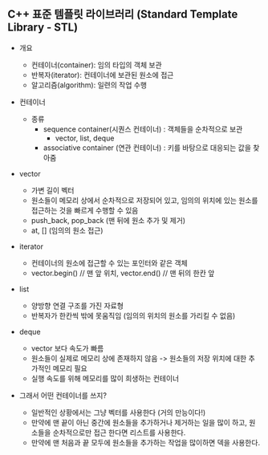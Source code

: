 ## C++ 표준 템플릿 라이브러리 (Standard Template Library - STL)
- 개요
    - 컨테이너(container): 임의 타입의 객체 보관
    - 반복자(iterator): 컨테이너에 보관된 원소에 접근
    - 알고리즘(algorithm): 일련의 작업 수행

- 컨테이너 
    - 종류
        - sequence container(시퀀스 컨테이너) : 객체들을 순차적으로 보관
            - vector, list, deque
        - associative container (연관 컨테이너) : 키를 바탕으로 대응되는 값을 찾아줌

- vector
    - 가변 길이 벡터
    - 원소들이 메모리 상에서 순차적으로 저장되어 있고, 임의의 위치에 있는 원소를 접근하는 것을 빠르게 수행할 수 있음
    - push_back, pop_back (맨 뒤에 원소 추가 및 제거)
    - at, [] (임의의 원소 접근)

- iterator
    - 컨테이너의 원소에 접근할 수 있는 포인터와 같은 객체
    - vector.begin() // 맨 앞 위치, 
      vector.end() // 맨 뒤의 한칸 앞 

- list
    - 양방향 연결 구조를 가진 자료형
    - 반복자가 한칸씩 밖에 못움직임 (임의의 위치의 원소를 가리킬 수 없음)

- deque
    - vector 보다 속도가 빠름
    - 원소들이 실제로 메모리 상에 존재하지 않음 -> 원소들의 저장 위치에 대한 추가적인 메모리 필요
    - 실행 속도를 위해 메모리를 많이 희생하는 컨테이너

- 그래서 어떤 컨테이너를 쓰지?
    - 일반적인 상황에서는 그냥 벡터를 사용한다 (거의 만능이다!)
    - 만약에 맨 끝이 아닌 중간에 원소들을 추가하거나 제거하는 일을 많이 하고, 원소들을 순차적으로만 접근 한다면 리스트를 사용한다.
    - 만약에 맨 처음과 끝 모두에 원소들을 추가하는 작업을 많이하면 덱을 사용한다.
